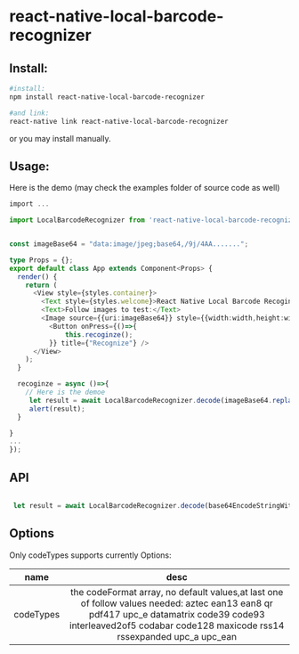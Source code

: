 # react-native-local-barcode-recognizer
## Install:
```bash
#install:
npm install react-native-local-barcode-recognizer

#and link:
react-native link react-native-local-barcode-recognizer

```

or you may install manually.

## Usage:
Here is the demo (may check the examples folder of source code as well)

```typescript 
import ...

import LocalBarcodeRecognizer from 'react-native-local-barcode-recognizer';


const imageBase64 = "data:image/jpeg;base64,/9j/4AA.......";

type Props = {};
export default class App extends Component<Props> {
  render() {
    return (
      <View style={styles.container}>
        <Text style={styles.welcome}>React Native Local Barcode Recoginzer Demo</Text>
        <Text>Follow images to test:</Text>
        <Image source={{uri:imageBase64}} style={{width:width,height:width}}></Image>
          <Button onPress={()=>{
              this.recoginze();
          }} title={"Recognize"} />
      </View>
    );
  }

  recoginze = async ()=>{
	// Here is the demoe
     let result = await LocalBarcodeRecognizer.decode(imageBase64.replace("data:image/jpeg;base64,",""),{codeTypes:['ean13','qr']});
     alert(result);
  }

}
...
});


```

## API
```javascript

 let result = await LocalBarcodeRecognizer.decode(base64EncodeStringWithSchema,options);


```

## Options
Only codeTypes supports currently
Options:

| name | desc |
|:----:|:----:|
| codeTypes | the codeFormat array, no default values,at last one of follow values needed: aztec ean13 ean8 qr pdf417 upc_e datamatrix code39 code93 interleaved2of5 codabar code128 maxicode rss14 rssexpanded upc_a upc_ean   |

